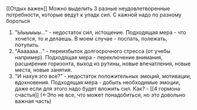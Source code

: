 [[Отдых важен]]
Можно выделить 3 разные неудовлетворенные потребности, которые ведут к упадк сил. С кажной надо по разному бороться 

1. "Ыыыыыы..." - недостаток сил, истощение. Подходящая мера - что хочется, то и делаешь. В моем случае - поспать, полежать, потупить.
2. "Ааааааа..."  - переизбыток долгосрочного стресса (от учебы например). Подходящая мера - переключение внимания, расширение горизонта, выход из рутины, новые впечатления, новые места, новые занятия.
3. "И нахуя это все?"  - недостаток положительных эмоций, мотивации, вдохновения. Подходящая мера - добыть необходимые эмоции, даже если для этого надо будет вложить сил. Как? - [[4 гормона счастья]]  (<-Это не все, что может понадобиться, но это довольно важная часть)